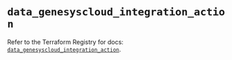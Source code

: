 # `data_genesyscloud_integration_action`

Refer to the Terraform Registry for docs: [`data_genesyscloud_integration_action`](https://registry.terraform.io/providers/mypurecloud/genesyscloud/1.70.0/docs/data-sources/integration_action).
